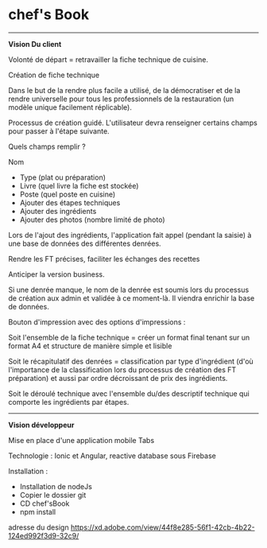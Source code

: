 # **chef&#39;s Book**

---------------------------------------------------------------------------------------------------------------------------------------------------------------------------------

**Vision Du client**

Volonté de départ = retravailler la fiche technique de cuisine.

Création de fiche technique

Dans le but de la rendre plus facile a utilisé, de la démocratiser et de la rendre universelle pour tous les professionnels de la restauration (un modèle unique facilement réplicable).

Processus de création guidé. L&#39;utilisateur devra renseigner certains champs pour passer à l&#39;étape suivante.

Quels champs remplir ?

Nom

- Type (plat ou préparation)
- Livre (quel livre la fiche est stockée)
- Poste (quel poste en cuisine)
- Ajouter des étapes techniques
- Ajouter des ingrédients
- Ajouter des photos (nombre limité de photo)

Lors de l&#39;ajout des ingrédients, l&#39;application fait appel (pendant la saisie) à une base de données des différentes denrées.

Rendre les FT précises, faciliter les échanges des recettes

Anticiper la version business.

Si une denrée manque, le nom de la denrée est soumis lors du processus de création aux admin et validée à ce moment-là. Il viendra enrichir la base de données.

Bouton d&#39;impression avec des options d&#39;impressions :

Soit l&#39;ensemble de la fiche technique = créer un format final tenant sur un format A4 et structure de manière simple et lisible

Soit le récapitulatif des denrées = classification par type d&#39;ingrédient (d&#39;où l&#39;importance de la classification lors du processus de création des FT préparation) et aussi par ordre décroissant de prix des ingrédients.

Soit le déroulé technique avec l&#39;ensemble du/des descriptif technique qui comporte les ingrédients par étapes.

---------------------------------------------------------------------------------------------------------------------------------------------------------------------------------

**Vision développeur**

Mise en place d&#39;une application mobile Tabs

Technologie : Ionic et Angular, reactive database sous Firebase

Installation :

- Installation de nodeJs
- Copier le dossier git
- CD chef&#39;sBook
- npm install

adresse du design
https://xd.adobe.com/view/44f8e285-56f1-42cb-4b22-124ed992f3d9-32c9/
